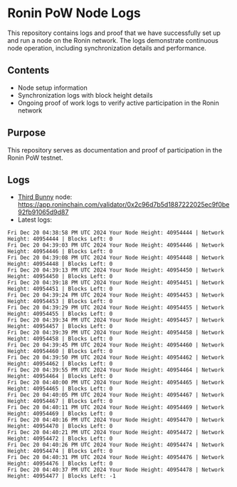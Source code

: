 # Ronin PoW Node Logs

This repository contains logs and proof that we have successfully set up and run a node on the Ronin network. The logs demonstrate continuous node operation, including synchronization details and performance.

## Contents

- Node setup information
- Synchronization logs with block height details
- Ongoing proof of work logs to verify active participation in the Ronin network

## Purpose

This repository serves as documentation and proof of participation in the Ronin PoW testnet.

## Logs

- [Third Bunny](https://thirdbunny.xyz/) node: https://app.roninchain.com/validator/0x2c96d7b5d1887222025ec9f0be92fb91065d9d87
- Latest logs:
```
Fri Dec 20 04:38:58 PM UTC 2024 Your Node Height: 40954444 | Network Height: 40954444 | Blocks Left: 0
Fri Dec 20 04:39:03 PM UTC 2024 Your Node Height: 40954446 | Network Height: 40954446 | Blocks Left: 0
Fri Dec 20 04:39:08 PM UTC 2024 Your Node Height: 40954448 | Network Height: 40954448 | Blocks Left: 0
Fri Dec 20 04:39:13 PM UTC 2024 Your Node Height: 40954450 | Network Height: 40954450 | Blocks Left: 0
Fri Dec 20 04:39:18 PM UTC 2024 Your Node Height: 40954451 | Network Height: 40954451 | Blocks Left: 0
Fri Dec 20 04:39:24 PM UTC 2024 Your Node Height: 40954453 | Network Height: 40954453 | Blocks Left: 0
Fri Dec 20 04:39:29 PM UTC 2024 Your Node Height: 40954455 | Network Height: 40954455 | Blocks Left: 0
Fri Dec 20 04:39:34 PM UTC 2024 Your Node Height: 40954457 | Network Height: 40954457 | Blocks Left: 0
Fri Dec 20 04:39:39 PM UTC 2024 Your Node Height: 40954458 | Network Height: 40954458 | Blocks Left: 0
Fri Dec 20 04:39:45 PM UTC 2024 Your Node Height: 40954460 | Network Height: 40954460 | Blocks Left: 0
Fri Dec 20 04:39:50 PM UTC 2024 Your Node Height: 40954462 | Network Height: 40954462 | Blocks Left: 0
Fri Dec 20 04:39:55 PM UTC 2024 Your Node Height: 40954464 | Network Height: 40954464 | Blocks Left: 0
Fri Dec 20 04:40:00 PM UTC 2024 Your Node Height: 40954465 | Network Height: 40954465 | Blocks Left: 0
Fri Dec 20 04:40:05 PM UTC 2024 Your Node Height: 40954467 | Network Height: 40954467 | Blocks Left: 0
Fri Dec 20 04:40:11 PM UTC 2024 Your Node Height: 40954469 | Network Height: 40954469 | Blocks Left: 0
Fri Dec 20 04:40:16 PM UTC 2024 Your Node Height: 40954470 | Network Height: 40954470 | Blocks Left: 0
Fri Dec 20 04:40:21 PM UTC 2024 Your Node Height: 40954472 | Network Height: 40954472 | Blocks Left: 0
Fri Dec 20 04:40:26 PM UTC 2024 Your Node Height: 40954474 | Network Height: 40954474 | Blocks Left: 0
Fri Dec 20 04:40:31 PM UTC 2024 Your Node Height: 40954476 | Network Height: 40954476 | Blocks Left: 0
Fri Dec 20 04:40:37 PM UTC 2024 Your Node Height: 40954478 | Network Height: 40954477 | Blocks Left: -1
```
